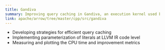 ```yaml
---
title: Gandiva
summary: Improving query caching in Gandiva, an execution kernel used by Apache Arrow
link: apache/arrow/tree/master/cpp/src/gandiva 
---
```

- Developing strategies for efficient query caching
- Implementing parameterization of literals at LLVM IR code level
- Measuring and plotting the CPU time and improvement metrics
